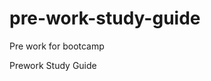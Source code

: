 # pre-work-study-guide
Pre work for bootcamp
<!DOCTYPE html>
<html lang="en">
<head> 
    <meta charset="UTF-8">
    <meta http-equiv="X-UA-compatible" content="IE=edge">
    <meta name="viewport" content="width=device-width, intial-scale=1.0"
    <title>Prework Study Guide </title>
</head>
